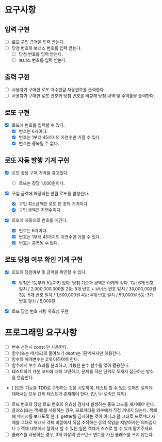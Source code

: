 # 요구사항

## 입력 구현

- [ ] 로또 구입 금액을 입력 받는다.
- [ ] 당첨 번호와 보너스 번호를 입력 받는다.
  - [ ] 당첨 번호를 입력 받는다.
  - [ ] 보너스 번호를 입력 받는다.

## 출력 구현

- [ ] 사용자가 구매한 로또 개수만큼 자동번호를 출력한다.
- [ ] 사용자가 구매한 로또 번호와 당첨 번호를 비교해 당첨 내역 및 수익률을 출력한다.

## 로또 구현

- [x] 로또에 번호를 입력할 수 있다.
  - [x] 번호는 6개이다.
  - [x] 번호는 1부터 45까지의 자연수만 가질 수 있다.
  - [x] 번호는 중복될 수 없다.

## 로또 자동 발행 기계 구현

- [x] 로또 장당 구매 가격을 갖고있다.

  - [ ] 로또는 장당 1,000원이다.

- [x] 구입 금액에 해당하는 만큼 로또를 발행한다.

  - [x] 구입 최소금액은 로또 한 장의 가격이다.
  - [x] 구입 금액은 자연수이다.

- [x] 로또에 자동으로 번호를 매긴다.
  - [x] 번호는 6개이다.
  - [x] 번호는 1부터 45까지의 자연수만 가질 수 있다.
  - [x] 번호는 중복될 수 없다.

## 로또 당첨 여부 확인 기계 구현

- [x] 로또의 당첨여부 및 금액을 확인할 수 있다.

  - [x] 당첨은 1등부터 5등까지 있다. 당첨 기준과 금액은 아래와 같다.
        1등: 6개 번호 일치 / 2,000,000,000원
        2등: 5개 번호 + 보너스 번호 일치 / 30,000,000원
        3등: 5개 번호 일치 / 1,500,000원
        4등: 4개 번호 일치 / 50,000원
        5등: 3개 번호 일치 / 5,000원

- [x] 로또 당첨 번호 세팅 유효성 구현

# 프로그래밍 요구사항

- [ ] 변수 선언시 const 만 사용한다.
- [ ] 함수(또는 메서드)의 들여쓰기 depth는 1단계까지만 허용한다.
- [ ] 함수의 매개변수는 2개 이하여야 한다.
- [ ] 함수에서 부수 효과를 분리하고, 가능한 순수 함수를 많이 활용한다.
- [ ] 테스트하기 쉬운 코드에 대해 고민하고, 문제를 작은 단위로 쪼개서 접근하는 방식을 연습한다.
- [ ]모든 기능을 TDD로 구현하는 것을 시도하여, 테스트 할 수 있는 도메인 로직에 대해서는 모두 단위 테스트가 존재해야 한다. (단, UI 로직은 제외)
- [ ] 로또 번호와 당첨 로또 번호의 유효성 검사시 발생하는 중복 코드를 제거해야 한다.
- [ ] 클래스(또는 객체)를 사용하는 경우, 프로퍼티를 외부에서 직접 꺼내지 않는다. 객체에 메시지를 보내도록 한다.
      getter를 금지하는 것이 아니라 말 그대로 프로퍼티 자체를 그대로 꺼내서 객체 바깥에서 직접 조작하는 등의 작업을 지양하자는 의미입니다 :) 객체 내부에서 알아서 할 수 있는 일은 객체가 스스로 할 수 있게 맡겨주세요.
- [ ] 클래스를 사용하는 경우, 3개 이상의 인스턴스 변수를 가진 클래스를 쓰지 않는다.
